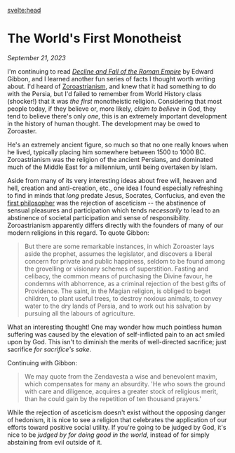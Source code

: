 <svelte:head>

  <title>The World's First Monotheist</title>
  <meta name="description" content="Zoroaster founded the world's first monotheistic religion, thereby opening a new chapter in world history." />
</svelte:head>

# The World's First Monotheist

_September 21, 2023_

I'm continuing to read [_Decline and Fall of the Roman Empire_](https://www.amazon.com/Decline-Empire-Volumes-Everymans-Library/dp/0307700763/ref=sr_1_5?crid=1G5JJM2BIH17N&keywords=decline+and+fall+of+the+roman+empire&qid=1695350465&sprefix=decline+and+%2Caps%2C85&sr=8-5&ufe=app_do%3Aamzn1.fos.f5122f16-c3e8-4386-bf32-63e904010ad0) by Edward Gibbon, and I learned another fun series of facts I thought worth writing about. I'd heard of [Zoroastrianism](https://en.wikipedia.org/wiki/Zoroastrianism), and knew that it had something to do with the Persia, but I'd failed to remember from World History class (shocker!) that it was _the first_ monotheistic religion. Considering that most people today, if they believe or, more likely, _claim to believe_ in God, they tend to believe there's only _one_, this is an extremely important development in the history of human thought. The development may be owed to Zoroaster.

He's an extremely ancient figure, so much so that no one really knows when he lived, typically placing him somewhere between 1500 to 1000 BC. Zoroastrianism was the religion of the ancient Persians, and dominated much of the Middle East for a millennium, until being overtaken by Islam.

Aside from many of its very interesting ideas about free will, heaven and hell, creation and anti-creation, etc., one idea I found especially refreshing to find in minds that _long_ predate Jesus, Socrates, Confucius, and even the [first philosopher](https://en.wikipedia.org/wiki/Thales_of_Miletus) was the rejection of asceticism -- the abstinence of sensual pleasures and participation which tends _necessarily_ to lead to an abstinence of societal participation and sense of responsibility. Zoroastrianism apparently differs directly with the founders of many of our modern religions in this regard. To quote Gibbon:

> But there are some remarkable instances, in which Zoroaster lays aside the prophet, assumes the legislator, and discovers a liberal concern for private and public happiness, seldom to be found among the grovelling or visionary schemes of superstition. Fasting and celibacy, the common means of purchasing the Divine favour, he condemns with abhorrence, as a criminal rejection of the best gifts of Providence. The saint, in the Magian religion, is obliged to beget children, to plant useful trees, to destroy noxious animals, to convey water to the dry lands of Persia, and to work out his salvation by pursuing all the labours of agriculture.

What an interesting thought! One may wonder how much pointless human suffering was caused by the elevation of self-inflicted pain to an act smiled upon by God. This isn't to diminish the merits of well-directed sacrifice; just sacrifice _for sacrifice's sake_.

Continuing with Gibbon:

> We may quote from the Zendavesta a wise and benevolent maxim, which compensates for many an absurdity. 'He who sows the ground with care and diligence, acquires a greater stock of religious merit, than he could gain by the repetition of ten thousand prayers.'

While the rejection of asceticism doesn't exist without the opposing danger of hedonism, it is nice to see a religion that celebrates the application of our efforts toward positive social utility. If you're going to be judged by God, it's nice to be _judged by for doing good in the world_, instead of for simply abstaining from evil outside of it.
